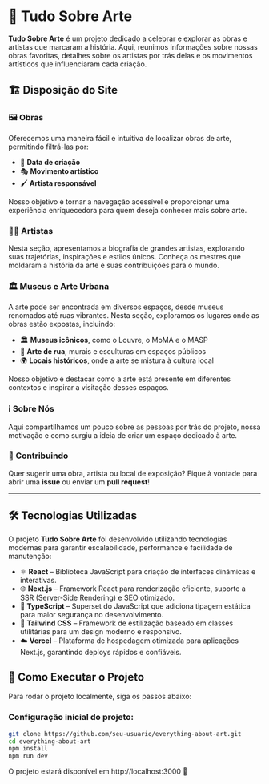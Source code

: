 # 🎨 Tudo Sobre Arte

**Tudo Sobre Arte** é um projeto dedicado a celebrar e explorar as obras e artistas que marcaram a história. Aqui, reunimos informações sobre nossas obras favoritas, detalhes sobre os artistas por trás delas e os movimentos artísticos que influenciaram cada criação.

## 🏗️ Disposição do Site

### 🖼️ Obras

Oferecemos uma maneira fácil e intuitiva de localizar obras de arte, permitindo filtrá-las por:

- 📅 **Data de criação**
- 🎭 **Movimento artístico**
- 🖌️ **Artista responsável**

Nosso objetivo é tornar a navegação acessível e proporcionar uma experiência enriquecedora para quem deseja conhecer mais sobre arte.

### 👨‍🎨 Artistas

Nesta seção, apresentamos a biografia de grandes artistas, explorando suas trajetórias, inspirações e estilos únicos. Conheça os mestres que moldaram a história da arte e suas contribuições para o mundo.

### 🏛️ Museus e Arte Urbana

A arte pode ser encontrada em diversos espaços, desde museus renomados até ruas vibrantes. Nesta seção, exploramos os lugares onde as obras estão expostas, incluindo:

- 🏛️ **Museus icônicos**, como o Louvre, o MoMA e o MASP
- 🎨 **Arte de rua**, murais e esculturas em espaços públicos
- 🌍 **Locais históricos**, onde a arte se mistura à cultura local

Nosso objetivo é destacar como a arte está presente em diferentes contextos e inspirar a visitação desses espaços.

### ℹ️ Sobre Nós

Aqui compartilhamos um pouco sobre as pessoas por trás do projeto, nossa motivação e como surgiu a ideia de criar um espaço dedicado à arte.

### 🚀 Contribuindo

Quer sugerir uma obra, artista ou local de exposição? Fique à vontade para abrir uma **issue** ou enviar um **pull request**!

---

## 🛠️ Tecnologias Utilizadas

O projeto **Tudo Sobre Arte** foi desenvolvido utilizando tecnologias modernas para garantir escalabilidade, performance e facilidade de manutenção:

- ⚛️ **React** – Biblioteca JavaScript para criação de interfaces dinâmicas e interativas.
- 🌐 **Next.js** – Framework React para renderização eficiente, suporte a SSR (Server-Side Rendering) e SEO otimizado.
- 🦺 **TypeScript** – Superset do JavaScript que adiciona tipagem estática para maior segurança no desenvolvimento.
- 🎨 **Tailwind CSS** – Framework de estilização baseado em classes utilitárias para um design moderno e responsivo.
- ☁️ **Vercel** – Plataforma de hospedagem otimizada para aplicações Next.js, garantindo deploys rápidos e confiáveis.

## 🚀 Como Executar o Projeto

Para rodar o projeto localmente, siga os passos abaixo:

### Configuração inicial do projeto:

```bash
git clone https://github.com/seu-usuario/everything-about-art.git
cd everything-about-art
npm install
npm run dev
```

O projeto estará disponível em http://localhost:3000 🚀
